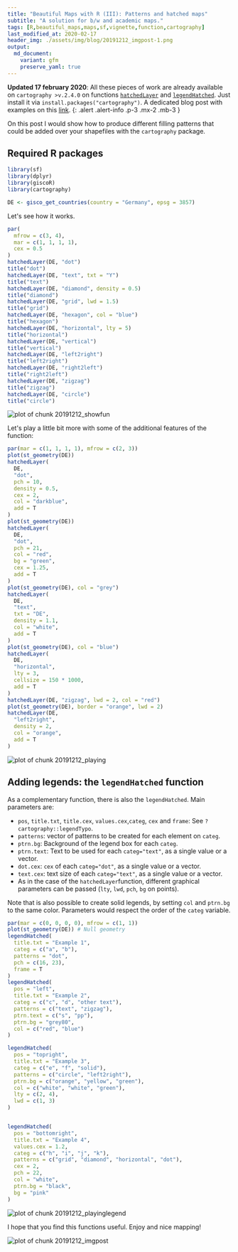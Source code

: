 ```yaml
---
title: "Beautiful Maps with R (III): Patterns and hatched maps"
subtitle: "A solution for b/w and academic maps."
tags: [R,beautiful_maps,maps,sf,vignette,function,cartography]
last_modified_at: 2020-02-17
header_img: ./assets/img/blog/20191212_imgpost-1.png
output: 
  md_document:
    variant: gfm
    preserve_yaml: true
---
```


**Updated 17 february 2020**: All these pieces of work are already available on `cartography >v.2.4.0` on functions [`hatchedLayer`](http://riatelab.github.io/cartography/docs/reference/hatchedLayer.html) and [`legendHatched`](https://riatelab.github.io/cartography/docs/reference/legendHatched.html). Just install it via `install.packages("cartography")`. A dedicated blog post with examples on this [link](../202002_cartography1). 
{: .alert .alert-info .p-3 .mx-2 .mb-3 }



On this post I would show how to produce different filling patterns that could be added over your shapefiles with the `cartography` package.


## Required R packages


```r
library(sf)
library(dplyr)
library(giscoR)
library(cartography)
```



```r
DE <- gisco_get_countries(country = "Germany", epsg = 3857)
```


Let's see how it works.


```r
par(
  mfrow = c(3, 4),
  mar = c(1, 1, 1, 1),
  cex = 0.5
)
hatchedLayer(DE, "dot")
title("dot")
hatchedLayer(DE, "text", txt = "Y")
title("text")
hatchedLayer(DE, "diamond", density = 0.5)
title("diamond")
hatchedLayer(DE, "grid", lwd = 1.5)
title("grid")
hatchedLayer(DE, "hexagon", col = "blue")
title("hexagon")
hatchedLayer(DE, "horizontal", lty = 5)
title("horizontal")
hatchedLayer(DE, "vertical")
title("vertical")
hatchedLayer(DE, "left2right")
title("left2right")
hatchedLayer(DE, "right2left")
title("right2left")
hatchedLayer(DE, "zigzag")
title("zigzag")
hatchedLayer(DE, "circle")
title("circle")
```

![plot of chunk 20191212_showfun](../assets/img/blog/20191212_showfun-1.png)

Let's play a little bit more with some of the additional features of the function:


```r
par(mar = c(1, 1, 1, 1), mfrow = c(2, 3))
plot(st_geometry(DE))
hatchedLayer(
  DE,
  "dot",
  pch = 10,
  density = 0.5,
  cex = 2,
  col = "darkblue",
  add = T
)
plot(st_geometry(DE))
hatchedLayer(
  DE,
  "dot",
  pch = 21,
  col = "red",
  bg = "green",
  cex = 1.25,
  add = T
)
plot(st_geometry(DE), col = "grey")
hatchedLayer(
  DE,
  "text",
  txt = "DE",
  density = 1.1,
  col = "white",
  add = T
)
plot(st_geometry(DE), col = "blue")
hatchedLayer(
  DE,
  "horizontal",
  lty = 3,
  cellsize = 150 * 1000,
  add = T
)
hatchedLayer(DE, "zigzag", lwd = 2, col = "red")
plot(st_geometry(DE), border = "orange", lwd = 2)
hatchedLayer(DE,
  "left2right",
  density = 2,
  col = "orange",
  add = T
)
```

![plot of chunk 20191212_playing](../assets/img/blog/20191212_playing-1.png)

## Adding legends: the `legendHatched` function

As a complementary function, there is also the `legendHatched`. Main parameters are:

-   `pos`, `title.txt`, `title.cex`, `values.cex`,`categ`, `cex` and `frame`: See `?cartography::legendTypo`.
-   `patterns`: vector of patterns to be created for each element on `categ`.
-   `ptrn.bg`: Background of the legend box for each `categ`.
-   `ptrn.text`: Text to be used for each `categ="text"`, as a single value or a vector.
-   `dot.cex`: `cex` of each `categ="dot"`, as a single value or a vector.
-   `text.cex`: text size of each `categ="text"`, as a single value or a vector.
-   As in the case of the `hatchedLayer`function, different graphical parameters can be passed (`lty`, `lwd`, `pch`, `bg` on points).

Note that is also possible to create solid legends, by setting `col` and `ptrn.bg` to the same color. Parameters would respect the order of the `categ` variable.


```r
par(mar = c(0, 0, 0, 0), mfrow = c(1, 1))
plot(st_geometry(DE)) # Null geometry
legendHatched(
  title.txt = "Example 1",
  categ = c("a", "b"),
  patterns = "dot",
  pch = c(16, 23),
  frame = T
)
legendHatched(
  pos = "left",
  title.txt = "Example 2",
  categ = c("c", "d", "other text"),
  patterns = c("text", "zigzag"),
  ptrn.text = c("s", "pp"),
  ptrn.bg = "grey80",
  col = c("red", "blue")
)

legendHatched(
  pos = "topright",
  title.txt = "Example 3",
  categ = c("e", "f", "solid"),
  patterns = c("circle", "left2right"),
  ptrn.bg = c("orange", "yellow", "green"),
  col = c("white", "white", "green"),
  lty = c(2, 4),
  lwd = c(1, 3)
)


legendHatched(
  pos = "bottomright",
  title.txt = "Example 4",
  values.cex = 1.2,
  categ = c("h", "i", "j", "k"),
  patterns = c("grid", "diamond", "horizontal", "dot"),
  cex = 2,
  pch = 22,
  col = "white",
  ptrn.bg = "black",
  bg = "pink"
)
```

![plot of chunk 20191212_playinglegend](../assets/img/blog/20191212_playinglegend-1.png)

I hope that you find this functions useful. Enjoy and nice mapping!

<img src="../assets/img/blog/20191212_imgpost-1.png" title="plot of chunk 20191212_imgpost" alt="plot of chunk 20191212_imgpost" style="display: block; margin: auto;" />
